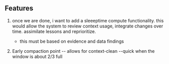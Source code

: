 ## Features

1. once we are done, i want to add a  sleeeptime compute functionality.
this would allow the  system to review context usage, integrate changes over time. assimilate lessons and reprioritize.

    - this must be based on evidence and data findings 
2. Early compaction point -- allows for context-clean --quick when the window is about 2/3 full
